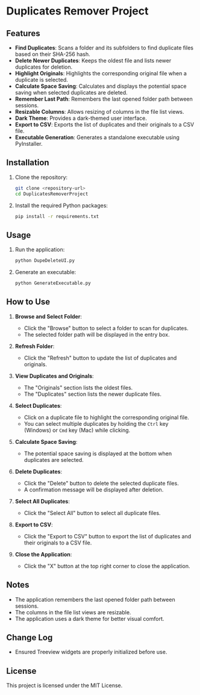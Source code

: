 # Duplicates Remover Project

## Features

- **Find Duplicates**: Scans a folder and its subfolders to find duplicate files based on their SHA-256 hash.
- **Delete Newer Duplicates**: Keeps the oldest file and lists newer duplicates for deletion.
- **Highlight Originals**: Highlights the corresponding original file when a duplicate is selected.
- **Calculate Space Saving**: Calculates and displays the potential space saving when selected duplicates are deleted.
- **Remember Last Path**: Remembers the last opened folder path between sessions.
- **Resizable Columns**: Allows resizing of columns in the file list views.
- **Dark Theme**: Provides a dark-themed user interface.
- **Export to CSV**: Exports the list of duplicates and their originals to a CSV file.
- **Executable Generation**: Generates a standalone executable using PyInstaller.

## Installation

1. Clone the repository:
    ```sh
    git clone <repository-url>
    cd DuplicatesRemoverProject
    ```

2. Install the required Python packages:
    ```sh
    pip install -r requirements.txt
    ```

## Usage

1. Run the application:
    ```sh
    python DupeDeleteUI.py
    ```

2. Generate an executable:
    ```sh
    python GenerateExecutable.py
    ```

## How to Use

1. **Browse and Select Folder**:
    - Click the "Browse" button to select a folder to scan for duplicates.
    - The selected folder path will be displayed in the entry box.

2. **Refresh Folder**:
    - Click the "Refresh" button to update the list of duplicates and originals.

3. **View Duplicates and Originals**:
    - The "Originals" section lists the oldest files.
    - The "Duplicates" section lists the newer duplicate files.

4. **Select Duplicates**:
    - Click on a duplicate file to highlight the corresponding original file.
    - You can select multiple duplicates by holding the `Ctrl` key (Windows) or `Cmd` key (Mac) while clicking.

5. **Calculate Space Saving**:
    - The potential space saving is displayed at the bottom when duplicates are selected.

6. **Delete Duplicates**:
    - Click the "Delete" button to delete the selected duplicate files.
    - A confirmation message will be displayed after deletion.

7. **Select All Duplicates**:
    - Click the "Select All" button to select all duplicate files.

8. **Export to CSV**:
    - Click the "Export to CSV" button to export the list of duplicates and their originals to a CSV file.

9. **Close the Application**:
    - Click the "X" button at the top right corner to close the application.

## Notes

- The application remembers the last opened folder path between sessions.
- The columns in the file list views are resizable.
- The application uses a dark theme for better visual comfort.

## Change Log

- Ensured Treeview widgets are properly initialized before use.

## License

This project is licensed under the MIT License.
